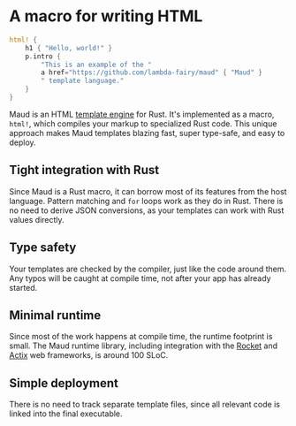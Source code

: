 <!-- Comment that prevents the title from getting picked up -->

# A macro for writing HTML

```rust
html! {
    h1 { "Hello, world!" }
    p.intro {
        "This is an example of the "
        a href="https://github.com/lambda-fairy/maud" { "Maud" }
        " template language."
    }
}
```

Maud is an HTML [template engine] for Rust. It's implemented as a macro, `html!`, which compiles your markup to specialized Rust code. This unique approach makes Maud templates blazing fast, super type-safe, and easy to deploy.

[template engine]: https://www.simple-is-better.org/template/

## Tight integration with Rust

Since Maud is a Rust macro, it can borrow most of its features from the host language. Pattern matching and `for` loops work as they do in Rust. There is no need to derive JSON conversions, as your templates can work with Rust values directly.

## Type safety

Your templates are checked by the compiler, just like the code around them. Any typos will be caught at compile time, not after your app has already started.

## Minimal runtime

Since most of the work happens at compile time, the runtime footprint is small. The Maud runtime library, including integration with the [Rocket] and [Actix] web frameworks, is around 100 SLoC.

[Rocket]: https://rocket.rs/
[Actix]: https://actix.rs/

## Simple deployment

There is no need to track separate template files, since all relevant code is linked into the final executable.
